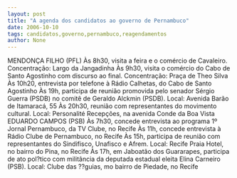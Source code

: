 ```yaml
---
layout: post
title: "A agenda dos candidatos ao governo de Pernambuco"
date: 2006-10-10
tags: candidatos,governo,pernambuco,reagendamentos
author: None
---
```


MENDONÇA FILHO (PFL)
Às 8h30, visita a feira e o comércio de Cavaleiro. Concentração: Largo da Jangadinha
Às 9h30, visita o comércio do Cabo de Santo Agostinho com discurso ao final. Concentração: Praça de Theo Silva 
Às 10h20, entrevista por telefone à Rádio Calhetas, do Cabo de Santo Agostinho 
Às 19h, participa de reunião promovida pelo senador Sérgio Guerra (PSDB) no comitê de Geraldo Alckmin (PSDB). Local: Avenida Barão de Itamaracá, 55
Às 20h30, reunião com representantes do movimento cultural. Local: Personalité Recepções, na avenida Conde da Boa Vista
EDUARDO CAMPOS (PSB)
Às 7h30, concede entrevista ao programa 1º Jornal Pernambuco, da TV Clube, no Recife 
Às 11h, concede entrevista à Rádio Clube de Pernambuco, no Recife
Às 15h, participa de reunião com representantes do Sindifisco, Unafisco e Afrem. Local: Recife Praia Hotel, no bairro do Pina, no Recife 
Às 17h, em Jaboatão dos Guararapes, participa de ato pol?tico com militância da deputada estadual eleita Elina Carneiro (PSB). Local: Clube das ??guias, mo bairro de Piedade, no Recife  